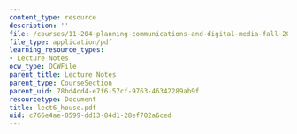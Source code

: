 ```yaml
---
content_type: resource
description: ''
file: /courses/11-204-planning-communications-and-digital-media-fall-2004/c766e4ae8599dd1384d128ef702a6ced_lect6_house.pdf
file_type: application/pdf
learning_resource_types:
- Lecture Notes
ocw_type: OCWFile
parent_title: Lecture Notes
parent_type: CourseSection
parent_uid: 78bd4cd4-e7f6-57cf-9763-46342289ab9f
resourcetype: Document
title: lect6_house.pdf
uid: c766e4ae-8599-dd13-84d1-28ef702a6ced
---
```

